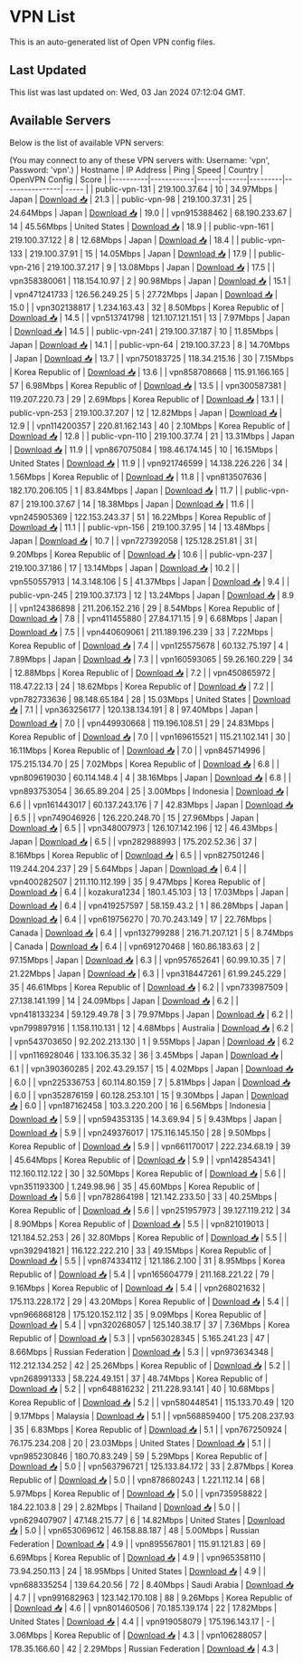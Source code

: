 # VPN List

This is an auto-generated list of Open VPN config files.

## Last Updated

This list was last updated on: Wed, 03 Jan 2024 07:12:04 GMT.

## Available Servers

Below is the list of available VPN servers:

(You may connect to any of these VPN servers with: Username: 'vpn', Password: 'vpn'.)
| Hostname | IP Address | Ping | Speed | Country | OpenVPN Config | Score |
|----------|------------|------|-------|---------|----------------| ----- |
| public-vpn-131 | 219.100.37.64 | 10 | 34.97Mbps | Japan | [Download 📥](./configs/server_0_JP.ovpn) | 21.3 |
| public-vpn-98 | 219.100.37.31 | 25 | 24.64Mbps | Japan | [Download 📥](./configs/server_1_JP.ovpn) | 19.0 |
| vpn915388462 | 68.190.233.67 | 14 | 45.56Mbps | United States | [Download 📥](./configs/server_2_US.ovpn) | 18.9 |
| public-vpn-161 | 219.100.37.122 | 8 | 12.68Mbps | Japan | [Download 📥](./configs/server_3_JP.ovpn) | 18.4 |
| public-vpn-133 | 219.100.37.91 | 15 | 14.05Mbps | Japan | [Download 📥](./configs/server_4_JP.ovpn) | 17.9 |
| public-vpn-216 | 219.100.37.217 | 9 | 13.08Mbps | Japan | [Download 📥](./configs/server_5_JP.ovpn) | 17.5 |
| vpn358380061 | 118.154.10.97 | 2 | 90.98Mbps | Japan | [Download 📥](./configs/server_6_JP.ovpn) | 15.1 |
| vpn471241733 | 126.56.249.25 | 5 | 27.72Mbps | Japan | [Download 📥](./configs/server_7_JP.ovpn) | 15.0 |
| vpn302138817 | 1.234.163.43 | 32 | 8.50Mbps | Korea Republic of | [Download 📥](./configs/server_8_KR.ovpn) | 14.5 |
| vpn513741798 | 121.107.121.151 | 13 | 7.97Mbps | Japan | [Download 📥](./configs/server_9_JP.ovpn) | 14.5 |
| public-vpn-241 | 219.100.37.187 | 10 | 11.85Mbps | Japan | [Download 📥](./configs/server_10_JP.ovpn) | 14.1 |
| public-vpn-64 | 219.100.37.23 | 8 | 14.70Mbps | Japan | [Download 📥](./configs/server_11_JP.ovpn) | 13.7 |
| vpn750183725 | 118.34.215.16 | 30 | 7.15Mbps | Korea Republic of | [Download 📥](./configs/server_12_KR.ovpn) | 13.6 |
| vpn858708668 | 115.91.166.165 | 57 | 6.98Mbps | Korea Republic of | [Download 📥](./configs/server_13_KR.ovpn) | 13.5 |
| vpn300587381 | 119.207.220.73 | 29 | 2.69Mbps | Korea Republic of | [Download 📥](./configs/server_14_KR.ovpn) | 13.1 |
| public-vpn-253 | 219.100.37.207 | 12 | 12.82Mbps | Japan | [Download 📥](./configs/server_15_JP.ovpn) | 12.9 |
| vpn114200357 | 220.81.162.143 | 40 | 2.10Mbps | Korea Republic of | [Download 📥](./configs/server_16_KR.ovpn) | 12.8 |
| public-vpn-110 | 219.100.37.74 | 21 | 13.31Mbps | Japan | [Download 📥](./configs/server_17_JP.ovpn) | 11.9 |
| vpn867075084 | 198.46.174.145 | 10 | 16.15Mbps | United States | [Download 📥](./configs/server_18_US.ovpn) | 11.9 |
| vpn921746599 | 14.138.226.226 | 34 | 1.56Mbps | Korea Republic of | [Download 📥](./configs/server_19_KR.ovpn) | 11.8 |
| vpn813507636 | 182.170.206.105 | 1 | 83.84Mbps | Japan | [Download 📥](./configs/server_20_JP.ovpn) | 11.7 |
| public-vpn-87 | 219.100.37.67 | 14 | 18.38Mbps | Japan | [Download 📥](./configs/server_21_JP.ovpn) | 11.6 |
| vpn245905369 | 122.153.243.37 | 51 | 16.22Mbps | Korea Republic of | [Download 📥](./configs/server_22_KR.ovpn) | 11.1 |
| public-vpn-156 | 219.100.37.95 | 14 | 13.48Mbps | Japan | [Download 📥](./configs/server_23_JP.ovpn) | 10.7 |
| vpn727392058 | 125.128.251.81 | 31 | 9.20Mbps | Korea Republic of | [Download 📥](./configs/server_24_KR.ovpn) | 10.6 |
| public-vpn-237 | 219.100.37.186 | 17 | 13.14Mbps | Japan | [Download 📥](./configs/server_25_JP.ovpn) | 10.2 |
| vpn550557913 | 14.3.148.106 | 5 | 41.37Mbps | Japan | [Download 📥](./configs/server_26_JP.ovpn) | 9.4 |
| public-vpn-245 | 219.100.37.173 | 12 | 13.24Mbps | Japan | [Download 📥](./configs/server_27_JP.ovpn) | 8.9 |
| vpn124386898 | 211.206.152.216 | 29 | 8.54Mbps | Korea Republic of | [Download 📥](./configs/server_28_KR.ovpn) | 7.8 |
| vpn411455880 | 27.84.171.15 | 9 | 6.68Mbps | Japan | [Download 📥](./configs/server_29_JP.ovpn) | 7.5 |
| vpn440609061 | 211.189.196.239 | 33 | 7.22Mbps | Korea Republic of | [Download 📥](./configs/server_30_KR.ovpn) | 7.4 |
| vpn125575678 | 60.132.75.197 | 4 | 7.89Mbps | Japan | [Download 📥](./configs/server_31_JP.ovpn) | 7.3 |
| vpn160593065 | 59.26.160.229 | 34 | 12.88Mbps | Korea Republic of | [Download 📥](./configs/server_32_KR.ovpn) | 7.2 |
| vpn450865972 | 118.47.22.13 | 24 | 18.62Mbps | Korea Republic of | [Download 📥](./configs/server_33_KR.ovpn) | 7.2 |
| vpn782733636 | 98.148.65.184 | 28 | 15.03Mbps | United States | [Download 📥](./configs/server_34_US.ovpn) | 7.1 |
| vpn363256177 | 120.138.134.191 | 8 | 97.40Mbps | Japan | [Download 📥](./configs/server_35_JP.ovpn) | 7.0 |
| vpn449930668 | 119.196.108.51 | 29 | 24.83Mbps | Korea Republic of | [Download 📥](./configs/server_36_KR.ovpn) | 7.0 |
| vpn169615521 | 115.21.102.141 | 30 | 16.11Mbps | Korea Republic of | [Download 📥](./configs/server_37_KR.ovpn) | 7.0 |
| vpn845714996 | 175.215.134.70 | 25 | 7.02Mbps | Korea Republic of | [Download 📥](./configs/server_38_KR.ovpn) | 6.8 |
| vpn809619030 | 60.114.148.4 | 4 | 38.16Mbps | Japan | [Download 📥](./configs/server_39_JP.ovpn) | 6.8 |
| vpn893753054 | 36.65.89.204 | 25 | 3.00Mbps | Indonesia | [Download 📥](./configs/server_40_ID.ovpn) | 6.6 |
| vpn161443017 | 60.137.243.176 | 7 | 42.83Mbps | Japan | [Download 📥](./configs/server_41_JP.ovpn) | 6.5 |
| vpn749046926 | 126.220.248.70 | 15 | 27.96Mbps | Japan | [Download 📥](./configs/server_42_JP.ovpn) | 6.5 |
| vpn348007973 | 126.107.142.196 | 12 | 46.43Mbps | Japan | [Download 📥](./configs/server_43_JP.ovpn) | 6.5 |
| vpn282988993 | 175.202.52.36 | 37 | 8.16Mbps | Korea Republic of | [Download 📥](./configs/server_44_KR.ovpn) | 6.5 |
| vpn827501246 | 119.244.204.237 | 29 | 5.64Mbps | Japan | [Download 📥](./configs/server_45_JP.ovpn) | 6.4 |
| vpn400282507 | 211.110.112.199 | 35 | 9.47Mbps | Korea Republic of | [Download 📥](./configs/server_46_KR.ovpn) | 6.4 |
| kozakura1234 | 180.1.45.103 | 13 | 17.03Mbps | Japan | [Download 📥](./configs/server_47_JP.ovpn) | 6.4 |
| vpn419257597 | 58.159.43.2 | 1 | 86.28Mbps | Japan | [Download 📥](./configs/server_48_JP.ovpn) | 6.4 |
| vpn619756270 | 70.70.243.149 | 17 | 22.76Mbps | Canada | [Download 📥](./configs/server_49_CA.ovpn) | 6.4 |
| vpn132799288 | 216.71.207.121 | 5 | 8.74Mbps | Canada | [Download 📥](./configs/server_50_CA.ovpn) | 6.4 |
| vpn691270468 | 160.86.183.63 | 2 | 97.15Mbps | Japan | [Download 📥](./configs/server_51_JP.ovpn) | 6.3 |
| vpn957652641 | 60.99.10.35 | 7 | 21.22Mbps | Japan | [Download 📥](./configs/server_52_JP.ovpn) | 6.3 |
| vpn318447261 | 61.99.245.229 | 35 | 46.61Mbps | Korea Republic of | [Download 📥](./configs/server_53_KR.ovpn) | 6.2 |
| vpn733987509 | 27.138.141.199 | 14 | 24.09Mbps | Japan | [Download 📥](./configs/server_54_JP.ovpn) | 6.2 |
| vpn418133234 | 59.129.49.78 | 3 | 79.97Mbps | Japan | [Download 📥](./configs/server_55_JP.ovpn) | 6.2 |
| vpn799897916 | 1.158.110.131 | 12 | 4.68Mbps | Australia | [Download 📥](./configs/server_56_AU.ovpn) | 6.2 |
| vpn543703650 | 92.202.213.130 | 1 | 9.55Mbps | Japan | [Download 📥](./configs/server_57_JP.ovpn) | 6.2 |
| vpn116928046 | 133.106.35.32 | 36 | 3.45Mbps | Japan | [Download 📥](./configs/server_58_JP.ovpn) | 6.1 |
| vpn390360285 | 202.43.29.157 | 15 | 4.02Mbps | Japan | [Download 📥](./configs/server_59_JP.ovpn) | 6.0 |
| vpn225336753 | 60.114.80.159 | 7 | 5.81Mbps | Japan | [Download 📥](./configs/server_60_JP.ovpn) | 6.0 |
| vpn352876159 | 60.128.253.101 | 15 | 9.30Mbps | Japan | [Download 📥](./configs/server_61_JP.ovpn) | 6.0 |
| vpn187162458 | 103.3.220.200 | 16 | 6.56Mbps | Indonesia | [Download 📥](./configs/server_62_ID.ovpn) | 5.9 |
| vpn594353135 | 14.3.69.94 | 5 | 9.43Mbps | Japan | [Download 📥](./configs/server_63_JP.ovpn) | 5.9 |
| vpn249376017 | 175.116.145.150 | 28 | 9.50Mbps | Korea Republic of | [Download 📥](./configs/server_64_KR.ovpn) | 5.9 |
| vpn661170017 | 222.234.68.19 | 39 | 45.64Mbps | Korea Republic of | [Download 📥](./configs/server_65_KR.ovpn) | 5.9 |
| vpn142854341 | 112.160.112.122 | 30 | 32.50Mbps | Korea Republic of | [Download 📥](./configs/server_66_KR.ovpn) | 5.6 |
| vpn351193300 | 1.249.98.96 | 35 | 45.60Mbps | Korea Republic of | [Download 📥](./configs/server_67_KR.ovpn) | 5.6 |
| vpn782864198 | 121.142.233.50 | 33 | 40.25Mbps | Korea Republic of | [Download 📥](./configs/server_68_KR.ovpn) | 5.6 |
| vpn251957973 | 39.127.119.212 | 34 | 8.90Mbps | Korea Republic of | [Download 📥](./configs/server_69_KR.ovpn) | 5.5 |
| vpn821019013 | 121.184.52.253 | 26 | 32.80Mbps | Korea Republic of | [Download 📥](./configs/server_70_KR.ovpn) | 5.5 |
| vpn392941821 | 116.122.222.210 | 33 | 49.15Mbps | Korea Republic of | [Download 📥](./configs/server_71_KR.ovpn) | 5.5 |
| vpn874334112 | 121.186.2.100 | 31 | 8.95Mbps | Korea Republic of | [Download 📥](./configs/server_72_KR.ovpn) | 5.4 |
| vpn165604779 | 211.168.221.22 | 79 | 9.16Mbps | Korea Republic of | [Download 📥](./configs/server_73_KR.ovpn) | 5.4 |
| vpn268021632 | 175.113.228.172 | 29 | 43.20Mbps | Korea Republic of | [Download 📥](./configs/server_74_KR.ovpn) | 5.4 |
| vpn966868128 | 175.120.152.112 | 35 | 9.09Mbps | Korea Republic of | [Download 📥](./configs/server_75_KR.ovpn) | 5.4 |
| vpn320268057 | 125.140.38.17 | 37 | 7.36Mbps | Korea Republic of | [Download 📥](./configs/server_76_KR.ovpn) | 5.3 |
| vpn563028345 | 5.165.241.23 | 47 | 8.66Mbps | Russian Federation | [Download 📥](./configs/server_77_RU.ovpn) | 5.3 |
| vpn973634348 | 112.212.134.252 | 42 | 25.26Mbps | Korea Republic of | [Download 📥](./configs/server_78_KR.ovpn) | 5.2 |
| vpn268991333 | 58.224.49.151 | 37 | 48.74Mbps | Korea Republic of | [Download 📥](./configs/server_79_KR.ovpn) | 5.2 |
| vpn648816232 | 211.228.93.141 | 40 | 10.68Mbps | Korea Republic of | [Download 📥](./configs/server_80_KR.ovpn) | 5.2 |
| vpn580448541 | 115.133.70.49 | 120 | 9.17Mbps | Malaysia | [Download 📥](./configs/server_81_MY.ovpn) | 5.1 |
| vpn568859400 | 175.208.237.93 | 35 | 6.83Mbps | Korea Republic of | [Download 📥](./configs/server_82_KR.ovpn) | 5.1 |
| vpn767250924 | 76.175.234.208 | 20 | 23.03Mbps | United States | [Download 📥](./configs/server_83_US.ovpn) | 5.1 |
| vpn985230846 | 180.70.83.249 | 59 | 5.29Mbps | Korea Republic of | [Download 📥](./configs/server_84_KR.ovpn) | 5.0 |
| vpn563796721 | 125.133.84.172 | 33 | 2.87Mbps | Korea Republic of | [Download 📥](./configs/server_85_KR.ovpn) | 5.0 |
| vpn878680243 | 1.221.112.14 | 68 | 5.97Mbps | Korea Republic of | [Download 📥](./configs/server_86_KR.ovpn) | 5.0 |
| vpn735958822 | 184.22.103.8 | 29 | 2.82Mbps | Thailand | [Download 📥](./configs/server_87_TH.ovpn) | 5.0 |
| vpn629407907 | 47.148.215.77 | 6 | 14.82Mbps | United States | [Download 📥](./configs/server_88_US.ovpn) | 5.0 |
| vpn653069612 | 46.158.88.187 | 48 | 5.00Mbps | Russian Federation | [Download 📥](./configs/server_89_RU.ovpn) | 4.9 |
| vpn895567801 | 115.91.121.83 | 69 | 6.69Mbps | Korea Republic of | [Download 📥](./configs/server_90_KR.ovpn) | 4.9 |
| vpn965358110 | 73.94.250.113 | 24 | 18.95Mbps | United States | [Download 📥](./configs/server_91_US.ovpn) | 4.9 |
| vpn688335254 | 139.64.20.56 | 72 | 8.40Mbps | Saudi Arabia | [Download 📥](./configs/server_92_SA.ovpn) | 4.7 |
| vpn991682963 | 123.142.170.108 | 88 | 9.26Mbps | Korea Republic of | [Download 📥](./configs/server_93_KR.ovpn) | 4.6 |
| vpn801460506 | 70.185.139.174 | 22 | 17.82Mbps | United States | [Download 📥](./configs/server_94_US.ovpn) | 4.4 |
| vpn919058079 | 175.196.143.17 | - | 3.06Mbps | Korea Republic of | [Download 📥](./configs/server_95_KR.ovpn) | 4.3 |
| vpn106288057 | 178.35.166.60 | 42 | 2.29Mbps | Russian Federation | [Download 📥](./configs/server_96_RU.ovpn) | 4.3 |
